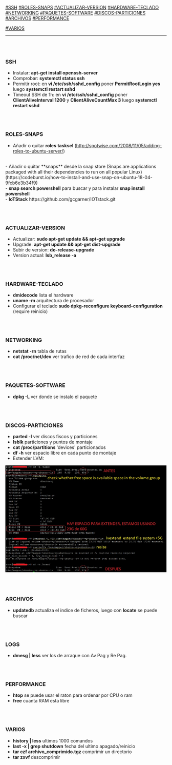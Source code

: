 [#SSH](#SSH)
[#ROLES-SNAPS](#ROLES-SNAPS)
[#ACTUALIZAR-VERSION](#ACTUALIZAR-VERSION)
[#HARDWARE-TECLADO](#HARDWARE-TECLADO)
[#NETWORKING](#NETWORKING)
[#PAQUETES-SOFTWARE](#PAQUETES-SOFTWARE)
[#DISCOS-PARTICIONES](#DISCOS-PARTICIONES)
[#ARCHIVOS](#ARCHIVOS)
[#PERFORMANCE](#PERFORMANCE)

[#VARIOS](#VARIOS)

------------


<br><br>
### SSH
  - Instalar: <b>apt-get install openssh-server</b><br>
  - Comprobar: <b>systemctl status ssh</b><br>
  - Permitir root: en <b>vi /etc/ssh/sshd_config</b> poner <b>PermitRootLogin yes</b> luego <b>systemctl restart sshd</b>
  - Timeout SSH de 1h:  en <b>vi /etc/ssh/sshd_config</b> poner <b>ClientAliveInterval  1200</b> y <b>ClientAliveCountMax 3</b> luego <b>systemctl restart sshd</b>



<br><br>
### ROLES-SNAPS
  - Añadir o quitar **roles** <b>tasksel</b> (http://spotwise.com/2008/11/05/adding-roles-to-ubuntu-server/)<br>
  <br>
  - Añadir o quitar **snaps** desde la snap store (Snaps are applications packaged with all their dependencies to run on all popular Linux) (https://codeburst.io/how-to-install-and-use-snap-on-ubuntu-18-04-9fcb6e3b34f9)<br>
  - <b>snap search powershell</b> para buscar y para instalar <b>snap install powershell</b><br>
  - <b>IoTStack</b> https://github.com/gcgarner/IOTstack.git



<br><br>
### ACTUALIZAR-VERSION
  - Actualizar: <b> sudo apt-get update && apt-get upgrade</b><br>
  - Upgrade: <b>apt-get update && apt-get dist-upgrade</b><br>
  - Subir de version: <b>do-release-upgrade</b>
  - Version actual: <b>lsb_release -a</b>



<br><br>
### HARDWARE-TECLADO
  - <b>dmidecode</b> lista el hardware
  - <b>uname -m</b> arquitectura de procesador
  - Configurar el teclado <b>sudo dpkg-reconfigure keyboard-configuration</b> (require reinicio)



<br><br>
### NETWORKING
  - <b>netstat -rn</b> tabla de rutas
  - <b>cat /proc/net/dev</b> ver trafico de red de cada interfaz



<br><br>
### PAQUETES-SOFTWARE
  - <b>dpkg -L <paquete></b> ver donde se instalo el paquete



<br><br>
### DISCOS-PARTICIONES
  - <b>parted -l</b> ver discos fiscos y particiones
  - <b>lsblk</b> particiones y puntos de montaje
  - <b>cat /proc/partitions <paquete></b> 'devices' particionados
  - <b>df -h</b> ver espacio libre en cada punto de montaje
  - Extender LVM:
  <img src="https://github.com/sergioalegre/OS_Tips/blob/master/pics/Linux_Extend_LVM_Partition.jpg">



<br><br>
### ARCHIVOS
  - **updatedb** actualiza el indice de ficheros, luego con **locate** se puede buscar



<br><br>  
### LOGS
  - <b>dmesg | less</b> ver los de arraque con Av Pag y Re Pag.



<br><br>
### PERFORMANCE
  - <b>htop</b> se puede usar el raton para ordenar por CPU o ram
  - <b>free</b> cuanta RAM esta libre



<br><br>
### VARIOS
  - <b>history | less</b> ultimos 1000 comandos
  - <b>last -x | grep shutdown</b> fecha del ultimo apagado/reinicio
  - <b>tar czf archivo_comprimido.tgz <dirname></b> comprimir un directorio
  - <b>tar zxvf <archive></b> descomprimir
